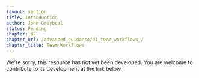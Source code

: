 ```yaml
---
layout: section
title: Introduction
author: John Graybeal
status: Pending
chapter: d2
chapter_url: /advanced_guidance/d1_team_workflows_/
chapter_title: Team Workflows
---
```

We're sorry, this resource has not yet been developed. 
You are welcome to contribute to its development at the link below.